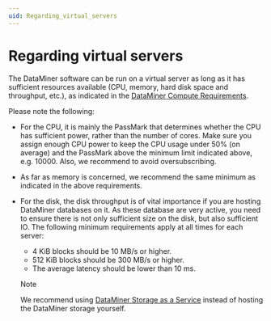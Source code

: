 ```yaml
---
uid: Regarding_virtual_servers
---
```


# Regarding virtual servers

The DataMiner software can be run on a virtual server as long as it has sufficient resources available (CPU, memory, hard disk space and throughput, etc.), as indicated in the [DataMiner Compute Requirements](xref:DataMiner_Compute_Requirements).

Please note the following:

- For the CPU, it is mainly the PassMark that determines whether the CPU has sufficient power, rather than the number of cores. Make sure you assign enough CPU power to keep the CPU usage under 50% (on average) and the PassMark above the minimum limit indicated above, e.g. 10000. Also, we recommend to avoid oversubscribing.

- As far as memory is concerned, we recommend the same minimum as indicated in the above requirements.

- For the disk, the disk throughput is of vital importance if you are hosting DataMiner databases on it. As these database are very active, you need to ensure there is not only sufficient size on the disk, but also sufficient IO. The following minimum requirements apply at all times for each server:

  - 4 KiB blocks should be 10 MB/s or higher.
  - 512 KiB blocks should be 300 MB/s or higher.
  - The average latency should be lower than 10 ms.

  > [!NOTE]
  > We recommend using [DataMiner Storage as a Service](xref:STaaS) instead of hosting the DataMiner storage yourself.
